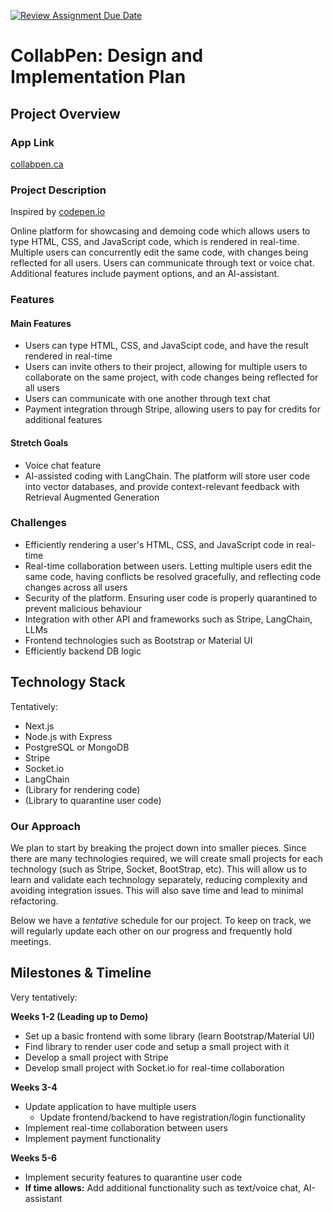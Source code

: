 [![Review Assignment Due Date](https://classroom.github.com/assets/deadline-readme-button-22041afd0340ce965d47ae6ef1cefeee28c7c493a6346c4f15d667ab976d596c.svg)](https://classroom.github.com/a/DnqlZtdt)

# CollabPen: Design and Implementation Plan

## Project Overview

### App Link
[collabpen.ca](https://collabpen.ca/)

### Project Description
Inspired by [codepen.io](https://codepen.io/)

Online platform for showcasing and demoing code which allows users to type HTML, CSS, and JavaScript code, which is rendered in real-time. Multiple users can concurrently edit the same code, with changes being reflected for all users. Users can communicate through text or voice chat. Additional features include payment options, and an AI-assistant.

### Features
#### Main Features
- Users can type HTML, CSS, and JavaScipt code, and have the result rendered in real-time
- Users can invite others to their project, allowing for multiple users to collaborate on the same project, with code changes being reflected for all users
- Users can communicate with one another through text chat
- Payment integration through Stripe, allowing users to pay for credits for additional features

#### Stretch Goals
- Voice chat feature
- AI-assisted coding with LangChain. The platform will store user code into vector databases, and provide context-relevant feedback with Retrieval Augmented Generation

### Challenges
- Efficiently rendering a user's HTML, CSS, and JavaScript code in real-time
- Real-time collaboration between users. Letting multiple users edit the same code, having conflicts be resolved gracefully, and reflecting code changes across all users
- Security of the platform. Ensuring user code is properly quarantined to prevent malicious behaviour
- Integration with other API and frameworks such as Stripe, LangChain, LLMs
- Frontend technologies such as Bootstrap or Material UI
- Efficiently backend DB logic

## Technology Stack
Tentatively:
- Next.js
- Node.js with Express 
- PostgreSQL or MongoDB
- Stripe
- Socket.io
- LangChain
- (Library for rendering code)
- (Library to quarantine user code)

### Our Approach
We plan to start by breaking the project down into smaller pieces. Since there are many technologies required, we will create small projects for each technology (such as Stripe, Socket, BootStrap, etc). This will allow us to learn and validate each technology separately, reducing complexity and avoiding integration issues. This will also save time and lead to minimal refactoring.

Below we have a *tentative* schedule for our project. To keep on track, we will regularly update each other on our progress and frequently hold meetings.


## Milestones & Timeline
Very tentatively:

**Weeks 1-2 (Leading up to Demo)** 
- Set up a basic frontend with some library (learn Bootstrap/Material UI)
- Find library to render user code and setup a small project with it
- Develop a small project with Stripe
- Develop small project with Socket.io for real-time collaboration

**Weeks 3-4**
- Update application to have multiple users
    - Update frontend/backend to have registration/login functionality
- Implement real-time collaboration between users
- Implement payment functionality

**Weeks 5-6**
- Implement security features to quarantine user code
- **If time allows:** Add additional functionality such as text/voice chat, AI-assistant


